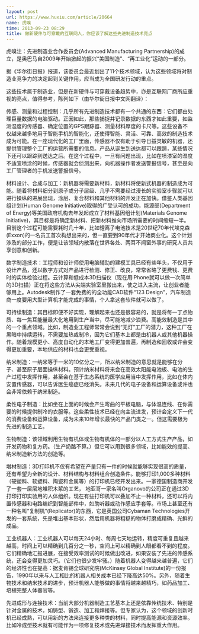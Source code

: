 ```yaml
---
layout: post
url: https://www.huxiu.com/article/20664
name: 虎嗅
time: 2013-09-23 08:29
title: 做新硬件与可穿戴的互联网人，你应该了解这些先进制造技术亮点
---
```

虎嗅注：先进制造业合作委员会(Advanced Manufacturing Partnership)的成立，是奥巴马自2009年开始掀起的振兴“美国制造”、“再工业化”运动的一部分。

据《华尔街日报》报道，该委员会最近划出了11个技术领域，认为这些领域将对制造业竞争力的决定起到关键作用，应当成为全国研发行动的重点。

这些技术属于制造业，但是在新硬件与可穿戴设备趋势中，亦是互联网厂商所应重视的亮点，值得参考，陈列如下（由华尔街日报中文网翻译）：

传感、测量和过程控制：几乎所有先进制造技术都有一个共通的东西：它们都由处理巨量数据的电脑驱动。正因如此，那些捕捉并记录数据的东西才如此重要，如监测湿度的传感器、确定位置的GPS跟踪器、测量材料厚度的卡尺等。这些设备不仅越来越多地用于智能手机的智能化，还使得智能、灵活、可靠、高效的制造技术成为可能。在一座现代化的工厂里面，传感器不仅有助于引导日益灵敏的机器，还提供管理整个工厂的运营所需要的信息。产品从诞生到送达都可以跟踪，某些情况下还可以跟踪到送达之后。在这个过程中，一旦有问题出现，比如在喷漆室的湿度不适宜喷涂的时候，传感器就会侦测出来，向机器操作者发送警报信号，甚至是向工厂管理者的手机发送警报信号。

材料设计、合成与加工：新机器将需要新材料，新材料将使新式机器的制造成为可能。随着将材料细分到原子或分子层级、几乎不需要经过漫长的实验室步骤就可以进行操纵的进展出现，涂层、复合材料和其他材料的开发正在加快。借鉴人类基因组计划(Human Genome Initiative)取得的广受认可的成功，能源部(Department of Energy)等美国政府机构去年发起成立了材料基因组计划(Materials Genome Initiative)，其目标是将确定新材料、把新材料推向市场所需要的时间缩短一半。目前这个过程可能需要耗时几十年，比如锂离子电池技术是20世纪70年代埃克森(Exxon)的一名员工首次构想出来的，但一直要到90年代才开始商业化。这个计划涉及的部分工作，便是让该领域内散落在世界各处、两耳不闻窗外事的研究人员共享创意和创新。

数字制造技术：工程师和设计师使用电脑辅助的建模工具已经有些年头，不仅用于设计产品，还以数字方式对产品进行检测、修正、改良，常常省略了更费钱、更费时的实体检验过程。云计算和低成本3D扫描仪（现在用iPhone就可以做一次简单的3D扫描）正在将这些方法从尖端实验室里搬出来，使之进入主流，让创业者能够用上。Autodesk制作了一套免费的的全功能CAD软件“123 Design”，汽车制造商一度要用大型计算机才能完成的事情，个人拿这套软件就可以做了。

可持续制造：其目标即便不好实现，理解起来也还是很容易的，就是将每一丁点物质、每一焦耳能量最大化地用到生产当中，尽可能地减少浪费。高能效制造是其中的一个重点领域。比如，制造业工程师常常会说到“无灯”工厂的潜力，这种工厂在黑暗中持续运转，不需要加热或制冷，因为它们基本上都是由机器人或其他机器操作。随着规模更小、高度自动化的本地工厂变得更加普遍，再制造和回收或许会变得更加重要，本地供应的材料也会更受重视。

纳米制造：一纳米等于一米的10亿分之一，所以纳米制造的意思就是能够在分子、甚至原子层面操纵材料。预计纳米材料将来会在高效太阳能电池板、电池的生产过程中发挥作用，甚至会在基于生态系统的医学应用当中发挥作用，比如在体内安置传感器，可以告诉医生癌症已经消失。未来几代的电子设备和运算设备或许也会非常依赖于纳米制造。

柔性电子制造：比如坐在上面的时候会产生弯曲的平板电脑，与体温连线、在你需要的时候提供制冷的衣服等。这些柔性技术已经在向主流进发，预计会定义下一代的消费设备和运算设备，成为未来10年增长最快的产品门类之一。但这需要极为先进的制造工艺。

生物制造：该领域利用生物有机体或生物有机体的一部分以人工方式生产产品，如开发药物和复方药。（生产奶酪不算。）但它可以用到很多领域，比如能效的提高、纳米制造新方法的创造等。

增材制造：3D打印机不仅有希望在产量只有一件的时候就能够实现很高的质量，还有希望为全新的设计、材料结构与材料组合创造条件。能够打印1,000多种材料（硬塑料、软塑料、陶瓷和金属等）的打印机已经开发出来。一家德国制造商开发了一套一层层地堆积木浆的工艺， 地亚哥一家名叫Organovo的公司正在通过3D打印打印实验用的人体组织。现在有些打印机可以叠加不止一种材料，还可以将内置传感器和电路编织到智能部件中，如助听器或动作感应手套等。市场上甚至还有一种名叫“复制机”(Replicator)的东西，它是英国公司Cybaman Technologies开发的一套系统，先是堆出基本形状，然后用机器将粗糙的物体打磨成精确、光鲜的成品。

工业机器人：工业机器人可以每天24小时、每周七天地运转，精度可重复且越来越高，时间上可以精确到几百分之一秒，空间上可以精确到人眼都看不到的程度。它们精确地汇报进展，在接受效率测试的时候做出改进，如果安装了先进的传感系统，还会变得更加灵巧。（它们也很少发牢骚。）随着机器人变得越来越普遍，它们的经济性也在提高：据麦肯锡全球研究院(McKinsey Global Institute)的一份报告，1990年以来与人工相比的机器人相关成本已经下降高达50%。另外，随着生物技术和纳米技术的进步，预计机器人能够做的事情将越来越精巧，如药品加工、培植完整人体器官等。

先进成形与连接技术：当前大部分机器制造工艺基本上还是依靠传统技术、特别是针对金属的技术，如铸型、锻造、加工和焊接等。但专家认为，这个领域的创新时机已经成熟，可以用新的方法来连接更多种类的材料，同时提高能源和资源效率。比如冷成型技术就有可能作为一项修复技术或先进焊接技术而发挥重大作用。

